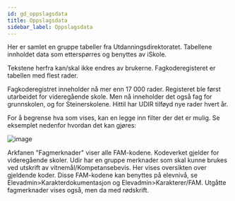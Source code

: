 ```yaml
---
id: gd_oppslagsdata
title: Oppslagsdata
sidebar_label: Oppslagsdata
---
```

Her er samlet en gruppe tabeller fra Utdanningsdirektoratet. Tabellene innholdet data som etterspørres og benyttes av iSkole.

Tekstene herfra kan/skal ikke endres av brukerne. Fagkoderegisteret er tabellen med flest rader.

Fagkoderegistret inneholder nå mer enn 17 000 rader. Registeret ble først utarbeidet for videregående skole. Men nå inneholder det også fag for grunnskolen, og for Steinerskolene. Hittil har UDIR tilføyd nye rader hvert år.

For å begrense hva som vises, kan en legge inn filter der det er mulig. Se eksemplet nedenfor hvordan det kan gjøres:

![image](https://user-images.githubusercontent.com/80097133/123762941-93832580-d8c3-11eb-9553-4ae7914e143d.png)

Arkfanen "Fagmerknader" viser alle FAM-kodene. Kodeverket gjelder for videregående skoler. Udir har en gruppe merknader som skal kunne brukes ved utskrift av vitnemål/Kompetansebevis. Her vises oversikten over gjeldende koder. Disse FAM-kodene kan benyttes på elevnivå, se Elevadmin>Karakterdokumentasjon og Elevadmin>Karakterer/FAM. Utgåtte fagmerknader vises også, men da med rødskrift.

